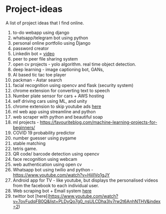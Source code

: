 # Project-ideas
A list of project ideas that I find online.

1. to-do webapp using django
2. whatsapp/telegram bot using python
3. personal online portfolio using Django
4. password creator
5. Linkedin bot = [video](https://www.youtube.com/watch?time_continue=8&v=_GcEkRzjjGI&feature=emb_title)
6. peer to peer file sharing system
7. open cv projects - yolo algorithm. real time object detection.
8. deep learning - image captioning bot, GANs, 
8. AI based tic tac toe player
9. packman - Astar search 
10. facial recognition using opencv and flask (security system)
11. chrome extension for converting text to speech
12. Number plate sensor for cars + AWS hosting
13. self driving cars using ML, and unity
14. chrome extension to skip youtube ads [here](https://dev.to/penge)
15. ml web app using streamline and python
16. web scraper with python and beautiful soap
17. ml projects - https://favouriteblog.com/machine-learning-projects-for-beginners/
18. COVID 19 probability predictor
19. number guesser using pygame
20. stable matching
21. tetris game.
22. QR code/ barcode detection using opencv
23. face recognition using webcam
24. web authentication using open cv
25. Whatsapp bot using twilio and python - https://www.youtube.com/watch?v=HiillVo1gJY
26. Android app for TV - like youtube, but displays the personalised videos from the facebook to each individual user.
27. Web scraping bot + Email system [here](https://www.youtube.com/watch?v=Bg9r_yLk7VY)
28. twittor bot [here[(https://www.youtube.com/watch?v=7ovFudqFB0Q&list=PLDyQo7g0_nsULCDha3lv7rw2t6AnhNTHV&index=2)
